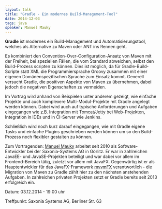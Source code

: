 ```yaml
---
layout: talk
title: "Gradle - Ein modernes Build-Management-Tool"
date: 2014-12-03
tags: java
speaker: Manuel Mauky
---
```


**Gradle** ist modernes ein Build-Management und Automatisierungstool, welches als Alternative zu Maven oder ANT ins Rennen geht. 

Es kombiniert den Convention-Over-Configuration-Ansatz von Maven mit der Freiheit, bei speziellen Fällen, die vom Standard abweichen, selbst den Build-Prozess scripten zu können. Dies ist möglich, da für Gradle-Build-Scripte statt XML die Programmiersprache Groovy zusammen mit einer eigenen Domänenspezifischen Sprache zum Einsatz kommt. Generell versucht Gradle, die positiven Aspekte von Maven zu übernehmen, dabei jedoch die negativen Eigenschaften zu vermeiden.

Im Vortrag wird anhand von Beispielen unter anderem gezeigt, wie einfache Projekte und auch komplexere Multi-Modul-Projekte mit Gradle angelegt werden können. Dabei wird auch auf typische Anforderungen und Aufgaben eingegangen wie z.B. Integration mit Tomcat/Jetty bei Web-Projekten, Integration in IDEs und in CI-Server wie Jenkins. 

Schließlich wird noch kurz darauf eingegangen, wie mit Gradle eigene Tasks und einfache Plugins geschrieben werden können um so den Build-Prozess noch flexibler gestalten zu können.


Zum Vortragenden: [Manuel Mauky](http://www.lestard.eu) arbeitet seit 2010 als Software-Entwickler bei der Saxonia-Systems AG in Görlitz. Er war in zahlreichen JavaEE- und JavaSE-Projekten beteiligt und war dabei vor allem im Frontend-Bereich tätig, zuletzt vor allem mit JavaFX. 
Gegenwärtig ist er als Hauptentwickler für das JavaFX-Framework [mvvmFX](https://github.com/sialcasa/mvvmFX) verantwortlich - die Migration von Maven zu Gradle zählt hier zu den nächsten anstehenden Aufgaben. In zahlreichen privaten Projekten setzt er Gradle bereits seit 2013 erfolgreich ein. 


Datum: 03.12.2014 - 19:00 uhr

Treffpunkt: Saxonia Systems AG, Berliner Str. 63
